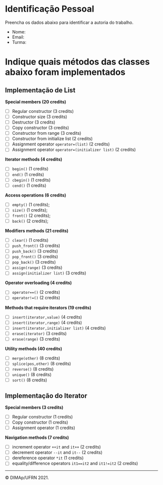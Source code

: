 ﻿# Identificação Pessoal

Preencha os dados abaixo para identificar a autoria do trabalho.

- Nome: *<insira seu nome aqui>*
- Email: *<insira seu email aqui>*
- Turma: *<insira sua turma aqui>*

# Indique quais métodos das classes abaixo foram implementados

## Implementação de List

**Special members (20 credits)**
- [ ] Regular constructor (3 credits)
- [ ] Constructor size (3 credits)
- [ ] Destructor (3 credits)
- [ ] Copy constructor (3 credits)
- [ ] Constructor from range (3 credits)
- [ ] Constructor from initialize list (2 credits)
- [ ] Assignment operator `operator=(list)` (2 credits)
- [ ] Assignment operator `operator=(initializer list)` (2 credits)

**Iterator methods (4 credits)**
- [ ] `begin()` (1 credits)
- [ ] `end()` (1 credits)
- [ ] `cbegin()` (1 credits)
- [ ] `cend()` (1 credits)

**Access operations (6 credits)**
- [ ] `empty()` (1 credits);
- [ ] `size()` (1 credits);
- [ ] `front()` (2 credits);
- [ ] `back()` (2 credits);

**Modifiers methods (21 credits)**
- [ ] `clear()` (1 credits)
- [ ] `push_front()` (3 credits)
- [ ] `push_back()` (3 credits)
- [ ] `pop_front()` (3 credits)
- [ ] `pop_back()` (3 credits)
- [ ] `assign(range)` (3 credits)
- [ ] `assign(initializer list)` (3 credits)

**Operator overloading (4 credits)**
- [ ] `operator==()` (2 credits)
- [ ] `operator!=()` (2 credits)

**Methods that require iterators (19 credits)**
- [ ] `insert(iterator,value)` (4 credits)
- [ ] `insert(iterator,range)` (4 credits)
- [ ] `insert(iterator,initializer list)` (4 credits)
- [ ] `erase(iterator)` (3 credits)
- [ ] `erase(range)` (3 credits)

**Utility methods (40 credits)**
- [ ] `merge(other)` (8 credits)
- [ ] `splice(pos,other)` (8 credits)
- [ ] `reverse()` (8 credits)
- [ ] `unique()` (8 credits)
- [ ] `sort()` (8 credits)

## Implementação do Iterator

**Special members (3 credits)**
- [ ] Regular constructor (1 credits)
- [ ] Copy constructor (1 credits)
- [ ] Assignment operator (1 credits)

**Navigation methods (7 credits)**
- [ ] increment operator `++it` and `it++` (2 credits)
- [ ] decrement operator `--it` and `it--` (2 credits)
- [ ] dereference operator `*it` (1 credits)
- [ ] equality/difference operators `it1==it2` and `it1!=it2` (2 credits)

--------
&copy; DIMAp/UFRN 2021.
